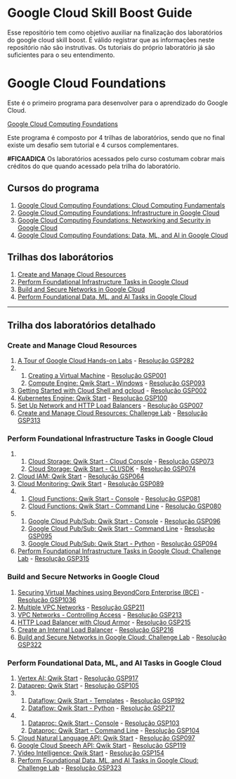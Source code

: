 # Google Cloud Skill Boost Guide

Esse repositório tem como objetivo auxiliar na finalização dos laboratórios do google cloud skill boost. É válido registrar que as informações neste repositório não são instrutivas. Os tutoriais do próprio laboratório já são suficientes para o seu entendimento.

# Google Cloud Foundations
Este é o primeiro programa para desenvolver para o aprendizado do Google Cloud.

[Google Cloud Computing Foundations](https://www.cloudskillsboost.google/paths/36?locale=en)

Este programa é composto por 4 trilhas de laboratórios, sendo que no final existe um desafio sem tutorial e 4 cursos complementares.

**#FICAADICA** Os laboratórios acessados pelo curso costumam cobrar mais créditos do que quando acessado pela trilha do laboratório.

## Cursos do programa
1. [Google Cloud Computing Foundations: Cloud Computing Fundamentals](https://www.cloudskillsboost.google/course_templates/153?locale=pt_BR)
2. [Google Cloud Computing Foundations: Infrastructure in Google Cloud](https://www.cloudskillsboost.google/course_templates/154?locale=pt_BR)
3. [Google Cloud Computing Foundations: Networking and Security in Google Cloud](https://www.cloudskillsboost.google/course_templates/155?locale=pt_BR)
4. [Google Cloud Computing Foundations: Data, ML, and AI in Google Cloud](https://www.cloudskillsboost.google/course_templates/156?locale=pt_BR)

## Trilhas dos laborátorios
1. [Create and Manage Cloud Resources](https://www.cloudskillsboost.google/quests/120?locale=en)
2. [Perform Foundational Infrastructure Tasks in Google Cloud](https://www.cloudskillsboost.google/quests/118?locale=en)
3. [Build and Secure Networks in Google Cloud](https://www.cloudskillsboost.google/quests/128?locale=en)
4. [Perform Foundational Data, ML, and AI Tasks in Google Cloud](https://www.cloudskillsboost.google/quests/117?locale=en)

___
## Trilha dos laboratórios detalhado
### Create and Manage Cloud Resources
1. [A Tour of Google Cloud Hands-on Labs](https://www.cloudskillsboost.google/focuses/2794?parent=catalog&locale=en) - [Resolução GSP282](/GSP282.md)
2.  1. [Creating a Virtual Machine](https://www.cloudskillsboost.google/focuses/3563?parent=catalog&locale=en) - [Resolução GSP001](/GSP001.md)
    2. [Compute Engine: Qwik Start - Windows](https://www.cloudskillsboost.google/focuses/560?parent=catalog&locale=en) - [Resolução GSP093](/GSP093.md)
3. [Getting Started with Cloud Shell and gcloud](https://www.cloudskillsboost.google/focuses/563?parent=catalog&locale=en) - [Resolução GSP002](/GSP002.md)
4. [Kubernetes Engine: Qwik Start](https://www.cloudskillsboost.google/focuses/878?parent=catalog&locale=en) - [Resolução GSP100](/GSP100.md)
5. [Set Up Network and HTTP Load Balancers](https://www.cloudskillsboost.google/focuses/12007?parent=catalog&locale=en) - [Resolução GSP007](/GSP007.md)
6. [Create and Manage Cloud Resources: Challenge Lab](https://www.cloudskillsboost.google/focuses/10258?parent=catalog&locale=en) - [Resolução GSP313](/GSP313.md)

### Perform Foundational Infrastructure Tasks in Google Cloud
1.  1. [Cloud Storage: Qwik Start - Cloud Console](https://www.cloudskillsboost.google/focuses/1760?parent=catalog) - [Resolução GSP073](/GSP073.md)
    2. [Cloud Storage: Qwik Start - CLI/SDK](https://www.cloudskillsboost.google/focuses/569?parent=catalog) - [Resolução GSP074](/GSP074.md)
2. [Cloud IAM: Qwik Start](https://www.cloudskillsboost.google/focuses/44159?parent=catalog) - [Resolução GSP064](/GSP064.md)
3. [Cloud Monitoring: Qwik Start](https://www.cloudskillsboost.google/focuses/10599?parent=catalog) - [Resolução GSP089](/GSP089.md)
4.  1. [Cloud Functions: Qwik Start - Console](https://www.cloudskillsboost.google/focuses/1763?parent=catalog) - [Resolução GSP081](/GSP081.md)
    2. [Cloud Functions: Qwik Start - Command Line](https://www.cloudskillsboost.google/focuses/916?parent=catalog) - [Resolução GSP080](/GSP080.md)
5.  1. [Google Cloud Pub/Sub: Qwik Start - Console](https://www.cloudskillsboost.google/focuses/3719?parent=catalog) - [Resolução GSP096](/GSP096.md)
    2. [Google Cloud Pub/Sub: Qwik Start - Command Line](https://www.cloudskillsboost.google/focuses/925?parent=catalog) - [Resolução GSP095](/GSP095.md)
    3. [Google Cloud Pub/Sub: Qwik Start - Python](https://www.cloudskillsboost.google/focuses/2775?parent=catalog) - [Resolução GSP094](/GSP094.md)
6. [Perform Foundational Infrastructure Tasks in Google Cloud: Challenge Lab](https://www.cloudskillsboost.google/focuses/10379?parent=catalog) - [Resolução GSP315](/GSP315.md)

### Build and Secure Networks in Google Cloud
1. [Securing Virtual Machines using BeyondCorp Enterprise (BCE)](https://www.cloudskillsboost.google/focuses/40544?parent=catalog) - [Resolução GSP1036](/GSP1036.md)
2. [Multiple VPC Networks](https://www.cloudskillsboost.google/focuses/1230?parent=catalog) - [Resolução GSP211](/GSP211.md)
3. [VPC Networks - Controlling Access](https://www.cloudskillsboost.google/focuses/1231?parent=catalog) - [Resolução GSP213](/GSP213.md)
4. [HTTP Load Balancer with Cloud Armor](https://www.cloudskillsboost.google/focuses/1232?parent=catalog) - [Resolução GSP215](/GSP215.md)
5. [Create an Internal Load Balancer](https://www.cloudskillsboost.google/focuses/1250?parent=catalog) - [Resolução GSP216](/GSP216.md)
6. [Build and Secure Networks in Google Cloud: Challenge Lab](https://www.cloudskillsboost.google/focuses/12068?parent=catalog) - [Resolução GSP322](/GSP322.md)

### Perform Foundational Data, ML, and AI Tasks in Google Cloud
1. [Vertex AI: Qwik Start](https://www.cloudskillsboost.google/focuses/18940?parent=catalog) - [Resolução GSP917](/GSP917.md)
2. [Dataprep: Qwik Start](https://www.cloudskillsboost.google/focuses/584?parent=catalog) - [Resolução GSP105](/GSP105.md)
3.  1. [Dataflow: Qwik Start - Templates](https://www.cloudskillsboost.google/focuses/1101?parent=catalog) - [Resolução GSP192](/GSP192.md)
    2. [Dataflow: Qwik Start - Python](https://www.cloudskillsboost.google/focuses/1100?parent=catalog) - [Resolução GSP217](/GSP217.md)
4.  1. [Dataproc: Qwik Start - Console](https://www.cloudskillsboost.google/focuses/586?parent=catalog) - [Resolução GSP103](/GSP103.md)
    2. [Dataproc: Qwik Start - Command Line](https://www.cloudskillsboost.google/focuses/585?parent=catalog) - [Resolução GSP104](/GSP104.md)
5. [Cloud Natural Language API: Qwik Start](https://www.cloudskillsboost.google/focuses/582?parent=catalog) - [Resolução GSP097](/GSP097.md)
6. [Google Cloud Speech API: Qwik Start](https://www.cloudskillsboost.google/focuses/588?parent=catalog) - [Resolução GSP119](/GSP119.md)
7. [Video Intelligence: Qwik Start](https://www.cloudskillsboost.google/focuses/603?parent=catalog) - [Resolução GSP154](/GSP154.md)
8. [Perform Foundational Data, ML, and AI Tasks in Google Cloud: Challenge Lab](https://www.cloudskillsboost.google/focuses/11044?parent=catalog) - [Resolução GSP323](/GSP323.md)